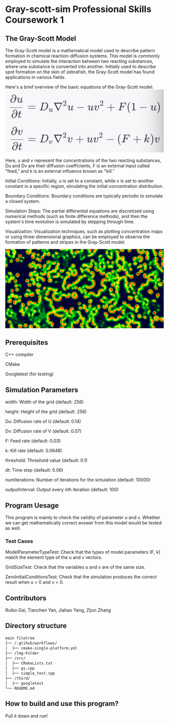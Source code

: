# Gray-scott-sim Professional Skills Coursework 1
## The Gray-Scott Model
The Gray-Scott model is a mathematical model used to describe pattern formation in chemical reaction-diffusion systems. This model is commonly employed to simulate the interaction between two reacting substances, where one substance is converted into another. Initially used to describe spot formation on the skin of zebrafish, the Gray-Scott model has found applications in various fields.

Here's a brief overview of the basic equations of the Gray-Scott model:
![image](https://github.com/Cyril-JYANG/PS-Latest/blob/main/Img-Folder/1700057655668.jpg)

Here, u and v represent the concentrations of the two reacting substances, Du and Dv are their diffusion coefficients, 
F is an external input called "feed," and k is an external influence known as "kill."

Initial Conditions:
Initially, u is set to a constant, while v is set to another constant in a specific region, simulating the initial concentration distribution.

Boundary Conditions:
Boundary conditions are typically periodic to simulate a closed system.

Simulation Steps:
The partial differential equations are discretized using numerical methods (such as finite difference methods), and then the system's time evolution is simulated by stepping through time.

Visualization:
Visualization techniques, such as plotting concentration maps or using three-dimensional graphics, can be employed to observe the formation of patterns and stripes in the Gray-Scott model.

![image](https://github.com/Cyril-JYANG/PS-Latest/blob/main/Img-Folder/unnamed.png)

## Prerequisites
C++ compiler

CMake

Googletest (for testing)

## Simulation Parameters
width: Width of the grid (default: 256)

height: Height of the grid (default: 256)

Du: Diffusion rate of U (default: 0.14)

Dv: Diffusion rate of V (default: 0.07)

F: Feed rate (default: 0.03)

k: Kill rate (default: 0.0648)

threshold: Threshold value (default: 0.1)

dt: Time step (default: 0.06)

numIterations: Number of iterations for the simulation (default: 10000)

outputInterval: Output every nth iteration (default: 100)


## Program Uesage
This program is mainly to check the validity of parameter u and v. Whether we can get mathematically correct answer from this model would be tested as well.
### Test Cases
ModelParameterTypeTest: Check that the types of model parameters (F, k) match the element type of the u and v vectors.

GridSizeTest: Check that the variables u and v are of the same size.

ZeroInitialConditionsTest: Check that the simulation produces the correct result when u = 0 and v = 0.

## Contributors
Ruibo Gai, Tianchen Yan, Jiahao Yang, Zijun Zhang
## Directory structure

```
main filetree
├── /.gtihub/workflows/
│  ├── cmake-single-platform.yml
├── /lmg-Folder
├── /src/
│  ├── CMakeLists.txt
│  ├── gs.cpp
│  ├── simple_test.cpp
├── /third/
│  ├── googletest
└── README.md
```

## How to build and use this program?
Pull it down and run!
